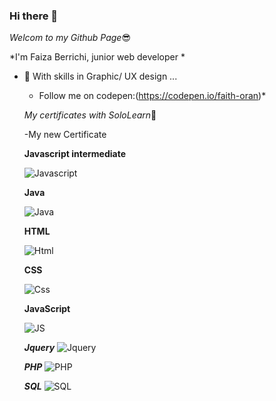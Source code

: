 ### Hi there 👋



*Welcom to my Github Page*:sunglasses:


*I'm Faiza Berrichi, junior web developer  *


- 🌱 With skills in Graphic/ UX design ...

  - Follow me on codepen:(https://codepen.io/faith-oran)*
  
  
   *My certificates with SoloLearn*:pushpin:
   
   
   -My new Certificate
  
     **Javascript intermediate**

    ![Javascript ](https://www.sololearn.com/certificates/CC-8ASICMWS/png)
  
     **Java**
   
   ![Java ](https://www.sololearn.com/certificates/course/en/18788942/1068/landscape/png)
   
   
    **HTML**
   
   ![Html ](https://www.sololearn.com/Certificate/1014-18788942/jpg)
   
   
   
   
     **CSS**
     
     
   ![Css](https://www.sololearn.com/Certificate/1023-18788942/jpg)
   
   
    **JavaScript**
     
     
   ![JS](https://www.sololearn.com/certificates/course/en/18788942/1024/landscape/png)

    
    ***Jquery***
    ![Jquery](https://www.sololearn.com/Certificate/1082-18788942/jpg)
    
    
    ***PHP***
  ![PHP](https://www.sololearn.com/Certificate/1059-18788942/jpg)
  
  ***SQL***
   ![SQL](https://www.sololearn.com/certificates/course/en/18788942/1060/landscape/png)
